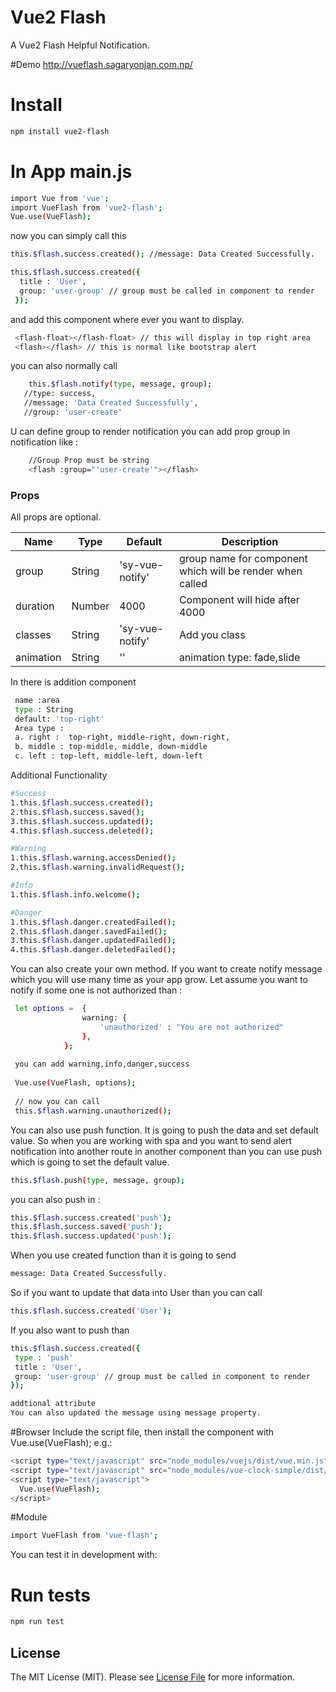 # Vue2 Flash 
A Vue2 Flash Helpful Notification.

#Demo
http://vueflash.sagaryonjan.com.np/

# Install
``` bash
npm install vue2-flash
```

# In App main.js

```bash
import Vue from 'vue';
import VueFlash from 'vue2-flash';
Vue.use(VueFlash);
```

now you can simply call this
``` bash
this.$flash.success.created(); //message: Data Created Successfully.

this.$flash.success.created({
  title : 'User',
  group: 'user-group' // group must be called in component to render
 });  
```

and add this component where ever you want to display.
``` bash  
 <flash-float></flash-float> // this will display in top right area
 <flash></flash> // this is normal like bootstrap alert
```

you can also normally call
``` bash
    this.$flash.notify(type, message, group); 
   //type: success,
   //message: 'Data Created Successfully',
   //group: 'user-create'
```
U can define group to render notification you can add prop group in notification like :
``` bash
    //Group Prop must be string
    <flash :group="'user-create'"></flash>
```
### Props

All props are optional.

| Name      | Type    | Default         | Description |
| ---       | ---     | ---             | ---         |
| group     | String  | 'sy-vue-notify' | group name for component which will be render when called |
| duration  | Number  | 4000            | Component will hide after  4000|
| classes   | String  | 'sy-vue-notify' | Add you class |
| animation | String  | ''     | animation type: fade,slide |

In <flash-float></flash-float> there is addition component
``` bash
 name :area
 type : String
 default: 'top-right' 
 Area type :
 a. right :  top-right, middle-right, down-right,
 b. middle : top-middle, middle, down-middle
 c. left : top-left, middle-left, down-left
 ```
 
 Additional Functionality 
 ``` bash
 #Success 
 1.this.$flash.success.created();
 2.this.$flash.success.saved();
 3.this.$flash.success.updated();
 4.this.$flash.success.deleted();
 
 #Warning
 1.this.$flash.warning.accessDenied();
 2.this.$flash.warning.invalidRequest();
 
 #Info
 1.this.$flash.info.welcome();
 
 #Danger
 1.this.$flash.danger.createdFailed();
 2.this.$flash.danger.savedFailed();
 3.this.$flash.danger.updatedFailed();
 4.this.$flash.danger.deletedFailed();

 ```
 
 You can also create your own method. If you want to create notify message
 which you will use many time as your app grow. Let assume you want to notify
  if some one is not authorized than :
``` bash
 let options =  {
                warning: {
                    'unauthorized' : "You are not authorized"
                },
            };
            
 you can add warning,info,danger,success           
 
 Vue.use(VueFlash, options);
 
 // now you can call
 this.$flash.warning.unauthorized();
 ```

You can also use push function. It is going to push the data and set default value. So when you
are working with spa and you want to send alert notification into another route in another 
component than you can use push which is going to set the default value.
``` bash
this.$flash.push(type, message, group); 
 ```
 
 you can also push in :

``` bash
this.$flash.success.created('push'); 
this.$flash.success.saved('push'); 
this.$flash.success.updated('push'); 
 ``` 
 
 When you use created function than it is going to send 

``` bash
message: Data Created Successfully. 
 ```   

 So if you want to update that data into User 
 than you can call 

``` bash
this.$flash.success.created('User');  
 ```   
 
 If you also want to push than 
 ``` bash
 this.$flash.success.created({
  type : 'push'
  title : 'User',
  group: 'user-group' // group must be called in component to render
 });  
 
 addtional attribute
 You can also updated the message using message property. 
  ```   
  
  #Browser
  Include the script file, then install the component with Vue.use(VueFlash); e.g.:
  ``` bash
  <script type="text/javascript" src="node_modules/vuejs/dist/vue.min.js"></script>
  <script type="text/javascript" src="node_modules/vue-clock-simple/dist/vue-flash.min.js"></script>
  <script type="text/javascript">
    Vue.use(VueFlash);
  </script>
  ```   
  #Module
  ``` bash
  import VueFlash from 'vue-flash';
  ```
  
  You can test it in development with: 
  # Run tests
  ``` bash
  npm run test
```

## License

The MIT License (MIT). Please see [License File](LICENSE.md) for more information.
